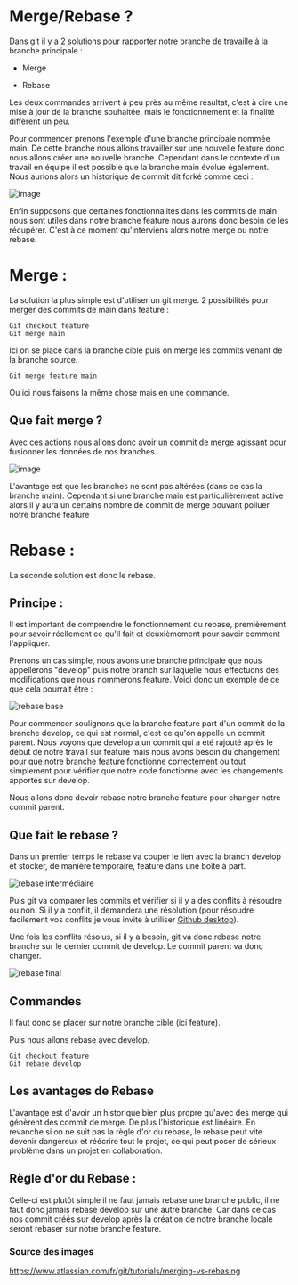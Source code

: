 # Merge/Rebase ? 

Dans git il y a 2 solutions pour rapporter notre branche de travaille à la branche principale : 

- Merge 
  
- Rebase
	
Les deux commandes arrivent à peu près au même résultat, c'est à dire une mise à jour de la branche souhaitée,  mais le fonctionnement et la finalité diffèrent un peu. 

Pour commencer prenons l'exemple d'une branche principale nommée main. De cette branche nous allons travailler sur une nouvelle feature donc nous allons créer une nouvelle branche. 
Cependant dans le contexte d'un travail en équipe il est possible que la branche main évolue également. 
Nous aurions alors un historique de commit dit forké comme ceci : 

![image](../assets/images/merge_rebase/project_fork.png)

Enfin supposons que certaines fonctionnalités dans les commits de main nous sont utiles dans notre branche feature nous aurons donc besoin de les récupérer. C'est à ce moment qu'interviens alors notre merge ou notre rebase. 

# Merge :
La solution la plus simple est d'utiliser un git merge. 
2 possibilités pour merger des commits de main dans feature : 

```
Git checkout feature
Git merge main
```

Ici on se place dans la branche cible puis on merge les commits venant de la branche source. 
		
```
Git merge feature main
```

Ou ici nous faisons la même chose mais en une commande. 
		
## Que fait merge ?
Avec ces actions nous allons donc avoir un commit de merge agissant pour fusionner les données de nos branches. 
	
![image](../assets/images/merge_rebase/project_merge.png)
	
L'avantage est que les branches ne sont pas altérées (dans ce cas la branche main).
Cependant si une branche main est particulièrement active alors il y aura un certains nombre de commit de merge pouvant polluer notre branche feature

# Rebase :
La seconde solution est donc le rebase. 

## Principe :
Il est important de comprendre le fonctionnement du rebase, premièrement pour savoir réellement ce qu'il fait et deuxièmement 
pour savoir comment l'appliquer.

Prenons un cas simple, nous avons une branche principale que nous appellerons "develop" puis notre branch sur laquelle nous effectuons des modifications
que nous nommerons feature.
Voici donc un exemple de ce que cela pourrait être :

![rebase base](../assets/images/merge_rebase/rebase-base.png)

Pour commencer soulignons que la branche feature part d'un commit de la branche develop, ce qui est normal,
c'est ce qu'on appelle un commit parent.
Nous voyons que develop a un commit qui a été rajouté après le début de notre travail sur feature
mais nous avons besoin du changement pour que notre branche feature fonctionne correctement 
ou tout simplement pour vérifier que notre code fonctionne avec les changements apportés sur develop. 

Nous allons donc devoir rebase notre branche feature pour changer notre commit parent.

## Que fait le rebase ?

Dans un premier temps le rebase va couper le lien avec la branch develop et stocker, de manière temporaire, 
feature dans une boîte à part.

![rebase intermédiaire](../assets/images/merge_rebase/rebase-intermediaire.png)

Puis git va comparer les commits et vérifier si il y a des conflits à résoudre ou non. Si il y a conflit, 
il demandera une résolution (pour résoudre facilement vos conflits je vous invite à utiliser
[Github desktop](https://desktop.github.com/)). 

Une fois les conflits résolus, si il y a besoin, git va donc rebase notre branche sur le dernier commit de develop. 
Le commit parent va donc changer. 

![rebase final](../assets/images/merge_rebase/rebase-final.png)

## Commandes
Il faut donc se placer sur notre branche cible (ici feature).

Puis nous allons rebase avec develop.
```
Git checkout feature
Git rebase develop 
```

## Les avantages de Rebase
L'avantage est d'avoir un historique bien plus propre qu'avec des merge qui génèrent des commit de merge. 
De plus l'historique est linéaire. 
En revanche si on ne suit pas la règle d'or du rebase, le rebase peut vite devenir dangereux et réécrire tout le projet, ce qui peut poser de sérieux problème dans un projet en collaboration. 
	 
## Règle d'or du Rebase :

Celle-ci est plutôt simple il ne faut jamais rebase une branche public, il ne faut donc jamais rebase develop sur une autre branche. Car dans ce cas nos commit créés sur develop après la création de notre branche locale seront rebaser sur notre branche feature. 



### Source des images

https://www.atlassian.com/fr/git/tutorials/merging-vs-rebasing
